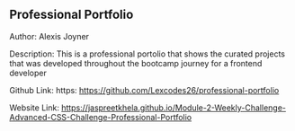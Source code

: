 ##  Professional Portfolio

Author: Alexis Joyner

Description: This is a professional portolio that shows the curated projects that was developed throughout the bootcamp journey for a frontend developer

Github Link: https: https://github.com/Lexcodes26/professional-portfolio

Website Link: https://jaspreetkhela.github.io/Module-2-Weekly-Challenge-Advanced-CSS-Challenge-Professional-Portfolio

